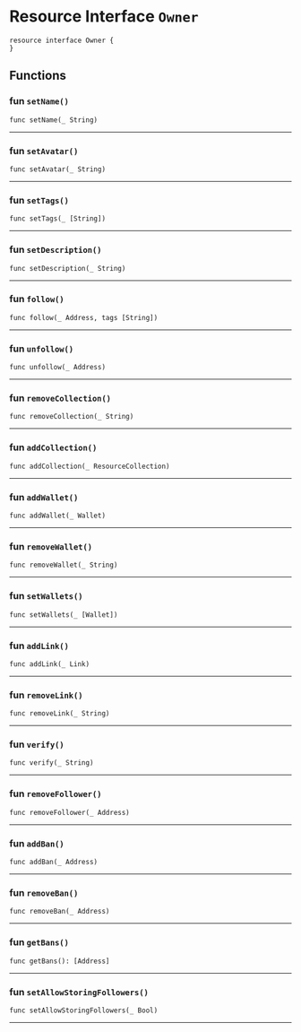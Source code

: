 # Resource Interface `Owner`

```cadence
resource interface Owner {
}
```

## Functions

### fun `setName()`

```cadence
func setName(_ String)
```

---

### fun `setAvatar()`

```cadence
func setAvatar(_ String)
```

---

### fun `setTags()`

```cadence
func setTags(_ [String])
```

---

### fun `setDescription()`

```cadence
func setDescription(_ String)
```

---

### fun `follow()`

```cadence
func follow(_ Address, tags [String])
```

---

### fun `unfollow()`

```cadence
func unfollow(_ Address)
```

---

### fun `removeCollection()`

```cadence
func removeCollection(_ String)
```

---

### fun `addCollection()`

```cadence
func addCollection(_ ResourceCollection)
```

---

### fun `addWallet()`

```cadence
func addWallet(_ Wallet)
```

---

### fun `removeWallet()`

```cadence
func removeWallet(_ String)
```

---

### fun `setWallets()`

```cadence
func setWallets(_ [Wallet])
```

---

### fun `addLink()`

```cadence
func addLink(_ Link)
```

---

### fun `removeLink()`

```cadence
func removeLink(_ String)
```

---

### fun `verify()`

```cadence
func verify(_ String)
```

---

### fun `removeFollower()`

```cadence
func removeFollower(_ Address)
```

---

### fun `addBan()`

```cadence
func addBan(_ Address)
```

---

### fun `removeBan()`

```cadence
func removeBan(_ Address)
```

---

### fun `getBans()`

```cadence
func getBans(): [Address]
```

---

### fun `setAllowStoringFollowers()`

```cadence
func setAllowStoringFollowers(_ Bool)
```

---
